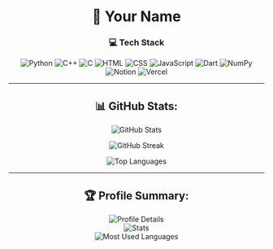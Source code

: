 <div align="center">

# 🚀 Your Name  

### 💻 Tech Stack  

![Python](https://img.shields.io/badge/Python-3776AB?style=for-the-badge&logo=python&logoColor=yellow)
![C++](https://img.shields.io/badge/C++-00599C?style=for-the-badge&logo=cplusplus&logoColor=white)
![C](https://img.shields.io/badge/C-03599C?style=for-the-badge&logo=c&logoColor=white)
![HTML](https://img.shields.io/badge/HTML5-E34F26?style=for-the-badge&logo=html5&logoColor=white)
![CSS](https://img.shields.io/badge/CSS3-1572B6?style=for-the-badge&logo=css3&logoColor=white)
![JavaScript](https://img.shields.io/badge/JavaScript-F7DF1E?style=for-the-badge&logo=javascript&logoColor=black)
![Dart](https://img.shields.io/badge/Dart-0175C2?style=for-the-badge&logo=dart&logoColor=white)
![NumPy](https://img.shields.io/badge/NumPy-013243?style=for-the-badge&logo=numpy&logoColor=white)
![Notion](https://img.shields.io/badge/Notion-000000?style=for-the-badge&logo=notion&logoColor=white)
![Vercel](https://img.shields.io/badge/Vercel-000000?style=for-the-badge&logo=vercel&logoColor=white)

---

## 📊 GitHub Stats:

![GitHub Stats](https://github-readme-stats.vercel.app/api?username=YOUR_GITHUB_USERNAME&show_icons=true&theme=radical)  

![GitHub Streak](https://streak-stats.demolab.com?user=YOUR_GITHUB_USERNAME&theme=radical)  

![Top Languages](https://github-readme-stats.vercel.app/api/top-langs/?username=YOUR_GITHUB_USERNAME&layout=compact&theme=radical)  

---

## 🏆 Profile Summary:

![Profile Details](http://github-profile-summary-cards.vercel.app/api/cards/profile-details?username=YOUR_GITHUB_USERNAME&theme=radical)  
![Stats](http://github-profile-summary-cards.vercel.app/api/cards/stats?username=YOUR_GITHUB_USERNAME&theme=radical)  
![Most Used Languages](http://github-profile-summary-cards.vercel.app/api/cards/repos-per-language?username=YOUR_GITHUB_USERNAME&theme=radical)  

</div>
